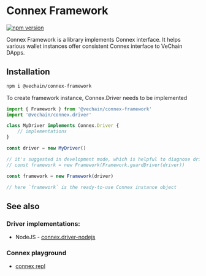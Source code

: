 # Connex Framework

[![npm version](https://badge.fury.io/js/%40vechain%2Fconnex-framework.svg)](https://badge.fury.io/js/%40vechain%2Fconnex-framework)

Connex Framework is a library implements Connex interface. 
It helps various wallet instances offer consistent Connex interface to VeChain DApps.

## Installation

```sh
npm i @vechain/connex-framework
```

To create framework instance, Connex.Driver needs to be implemented

```typescript
import { Framework } from '@vechain/connex-framework'
import '@vechain/connex.driver'

class MyDriver implements Connex.Driver {
    // implementations
}

const driver = new MyDriver()

// it's suggested in development mode, which is helpful to diagnose driver implementation.
// const framework = new Framework(Framework.guardDriver(driver))

const framework = new Framework(driver)

// here `framework` is the ready-to-use Connex instance object
```

## See also

### Driver implementations:

* NodeJS - [connex.driver-nodejs](https://github.com/vechain/connex.driver-nodejs)

### Connex playground

* [connex repl](https://github.com/vechain/connex-repl)
